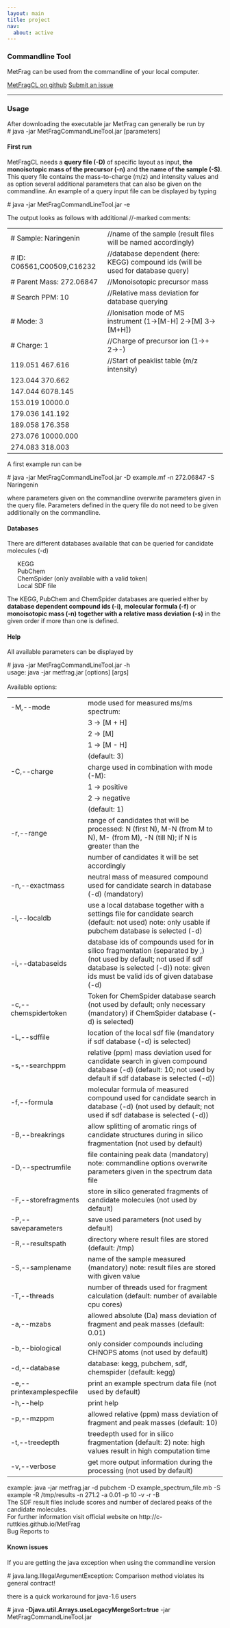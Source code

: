```yaml
---
layout: main
title: project
nav:
  about: active
---
```


### Commandline Tool

MetFrag can be used from the commandline of your local computer.

<a class="btn btn-primary" href="https://github.com/c-ruttkies/Tools" role="button">MetFragCL on github</a> <a class="btn btn-primary" href="https://github.com/c-ruttkies/Tools/issues"
role="button">Submit an issue</a>

<hr>

<h3>Usage</h3>
After downloading the executable jar MetFrag can generally be run by
<div class="code">
  # java -jar MetFragCommandLineTool.jar [parameters]
</div>
<p><p>
<h4>First run</h4>
MetFragCL needs a <span style="font-weight:bold">query file (-D)</span> of specific layout as input, <span style="font-weight:bold">the monoisotopic mass of the precursor (-n)</span> and 
<span style="font-weight:bold">the name of the sample (-S)</span>. This query file contains the mass-to-charge (m/z) and intensity values and as option several additional parameters that 
can also be given on the commandline. An example of a query input file can be displayed by typing
<p>
<div class="code">
  # java -jar MetFragCommandLineTool.jar -e
</div>
<p><p>
The output looks as follows with additional //-marked comments:
<div class="code">
  <table>
  <tr><td># Sample: Naringenin</td><td>//name of the sample (result files will be named accordingly)</td></tr>
  <tr><td># ID: C06561,C00509,C16232</td><td>//database dependent (here: KEGG) compound ids (will be used for database query)</td></tr>
  <tr><td># Parent Mass: 272.06847</td><td>//Monoisotopic precursor mass</td></tr>
  <tr><td># Search PPM: 10</td><td>//Relative mass deviation for database querying</td></tr>
  <tr><td># Mode: 3</td><td>//Ionisation mode of MS instrument (1->[M-H] 2->[M] 3->[M+H])</td></tr>
 <tr><td> # Charge: 1</td><td>//Charge of precursor ion (1->+ 2->-)</td></tr>
  <tr><td>119.051 467.616</td><td>//Start of peaklist table (m/z intensity)</td></tr>
 <tr><td> 123.044 370.662</td><td></td></tr>
  <tr><td>147.044 6078.145</td><td></td></tr>
 <tr><td> 153.019 10000.0</td><td></td></tr>
 <tr><td> 179.036 141.192</td><td></td></tr>
  <tr><td>189.058 176.358</td><td></td></tr>
 <tr><td> 273.076 10000.000</td><td></td></tr>
 <tr><td> 274.083 318.003</td><td></td></tr>
  </table>
</div>
<p><p>
A first example run can be 
<div class="code">
  # java -jar MetFragCommandLineTool.jar -D example.mf -n 272.06847 -S Naringenin
</div>
<p><p>
where parameters given on the commandline overwrite parameters given in the query file. Parameters defined in the query file do not need to be given additionally on the commandline.
<p><p>
<h4>Databases</h4>
There are different databases available that can be queried for candidate molecules (-d)<p>
<ul>
<il>KEGG</il><br>
<il>PubChem</il><br>
<il>ChemSpider (only available with a valid token)</il><br>
<il>Local SDF file</il><br>
</ul>
The KEGG, PubChem and ChemSpider databases are queried either by <span style="font-weight:bold">database dependent compound ids (-i)</span>, <span style="font-weight:bold">molecular formula (-f)</span> or 
<span style="font-weight:bold">monoisotopic mass (-n) together with a relative mass deviation (-s)</span> in the given order if more than one is defined. 
<p><p>
<h4>Help</h4>
All available parameters can be displayed by<p>
<div class="code">
  # java -jar MetFragCommandLineTool.jar -h<br>
  usage: java -jar metfrag.jar [options] [args]<br>
<br>
  Available options:<br>
  <table>
   <tr><td>-M,--mode</td><td>                mode used for measured ms/ms spectrum:</td></tr>
      <tr><td>                          </td><td> 3       ->     [M + H]</td></tr>
     <tr><td>                           </td><td> 2       ->     [M]</td></tr>
     <tr><td>                           </td><td> 1       ->     [M - H]</td></tr>
      <tr><td>                          </td><td> (default: 3)</td></tr>
   <tr><td>-C,--charge                  </td><td> charge used in combination with mode (-M):</td></tr>
     <tr><td>                           </td><td> 1       ->     positive</td></tr>
     <tr><td>                          </td><td>  2       ->     negative</td></tr>
      <tr><td>                          </td><td> (default: 1)</td></tr>
   <tr><td>-r,--range                   </td><td> range of candidates that will be processed: N (first N), M-N (from M to N), M- (from M), -N (till N); if N is greater than the</td></tr>
     <tr><td>                           </td><td> number of candidates it will be set accordingly</td></tr>
   <tr><td>-n,--exactmass               </td><td> neutral mass of measured compound used for candidate search in database (-d) (mandatory)</td></tr>
   <tr><td>-l,--localdb                 </td><td> use a local database together with a settings file for candidate search (default: not used) note: only usable if pubchem database is selected (-d)</td></tr>
  <tr><td> -i,--databaseids             </td><td> database ids of compounds used for in silico fragmentation (separated by ,) (not used by default; not used if sdf database is selected (-d)) note: given ids must be valid ids of given database (-d)</td></tr>
   <tr><td>-c,--chemspidertoken         </td><td> Token for ChemSpider database search (not used by default; only necessary (mandatory) if ChemSpider database (-d) is selected)</td></tr>
  <tr><td> -L,--sdffile                 </td><td> location of the local sdf file (mandatory if sdf database (-d) is selected)</td></tr>
   <tr><td>-s,--searchppm              </td><td>  relative (ppm) mass deviation used for candidate search in given compound database (-d) (default: 10; not used by default if sdf database is selected (-d))</td></tr>
  <tr><td> -f,--formula                 </td><td> molecular formula of measured compound used for candidate search in database (-d) (not used by default; not used if sdf database is selected (-d))</td></tr>
  <tr><td> -B,--breakrings              </td><td> allow splitting of aromatic rings of candidate structures during in silico fragmentation (not used by default)</td></tr>
 <tr><td>  -D,--spectrumfile            </td><td> file containing peak data (mandatory) note: commandline options overwrite parameters given in the spectrum data file</td></tr>
  <tr><td> -F,--storefragments          </td><td> store in silico generated fragments of candidate molecules (not used by default)</td></tr>
 <tr><td>  -P,--saveparameters          </td><td> save used parameters (not used by default)</td></tr>
 <tr><td>  -R,--resultspath             </td><td> directory where result files are stored (default: /tmp)</td></tr>
 <tr><td>  -S,--samplename              </td><td> name of the sample measured (mandatory) note: result files are stored with given value</td></tr>
<tr><td>   -T,--threads                </td><td>  number of threads used for fragment calculation (default: number of available cpu cores)</td></tr>
 <tr><td>  -a,--mzabs                  </td><td>  allowed absolute (Da) mass deviation of fragment and peak masses (default: 0.01)</td></tr>
 <tr><td>  -b,--biological             </td><td>  only consider compounds including CHNOPS atoms (not used by default)</td></tr>
 <tr><td>  -d,--database                </td><td> database: kegg, pubchem, sdf, chemspider (default: kegg)</td></tr>
 <tr><td>  -e,--printexamplespecfile    </td><td> print an example spectrum data file (not used by default)</td></tr>
 <tr><td>  -h,--help                    </td><td> print help</td></tr>
 <tr><td>  -p,--mzppm                   </td><td> allowed relative (ppm) mass deviation of fragment and peak masses (default: 10)</td></tr>
 <tr><td>  -t,--treedepth               </td><td> treedepth used for in silico fragmentation (default: 2) note: high values result in high computation time</td></tr>
 <tr><td>  -v,--verbose                  </td><td>get more output information during the processing (not used by default)</td></tr>
  </table>
  example: java -jar metfrag.jar -d pubchem -D example_spectrum_file.mb -S example -R /tmp/results -n 271.2 -a 0.01 -p 10 -v -r -B<br>
  The SDF result files include scores and number of declared peaks of the candidate molecules.<br>
  For further information visit official website on http://c-ruttkies.github.io/MetFrag<br>
  Bug Reports to <cruttkie@ipb-halle.de>
</div>
<p><p>
<h4>Known issues</h4>
If you are getting the java exception when using the commandline version<p>
<div class="code">
  # java.lang.IllegalArgumentException: Comparison method violates its general contract!
</div>
<p><p>
there is a quick workaround for java-1.6 users
<p>
<div class="code">
  # java <span style="font-weight:bold">-Djava.util.Arrays.useLegacyMergeSort=true</span> -jar MetFragCommandLineTool.jar
</div>
<p>
